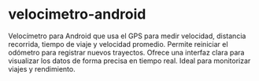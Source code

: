 # velocimetro-android
Velocímetro para Android que usa el GPS para medir velocidad, distancia recorrida, tiempo de viaje y velocidad promedio. Permite reiniciar el odómetro para registrar nuevos trayectos. Ofrece una interfaz clara para visualizar los datos de forma precisa en tiempo real. Ideal para monitorizar viajes y rendimiento.
